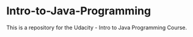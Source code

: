 # Intro-to-Java-Programming
This is a repository for the Udacity - Intro to Java Programming Course.  
